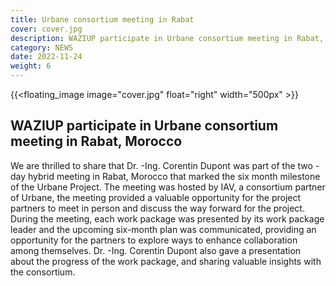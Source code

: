 ```yaml
---
title: Urbane consortium meeting in Rabat
cover: cover.jpg
description: WAZIUP participate in Urbane consortium meeting in Rabat, Morocco
category: NEWS
date: 2022-11-24
weight: 6
---
```


<!-- ![image](cover.jpg) -->
{{<floating_image image="cover.jpg" float="right" width="500px" >}}

## WAZIUP participate in Urbane consortium meeting in Rabat, Morocco


We are thrilled to share that Dr. -Ing. Corentin Dupont was part of the two - day hybrid meeting in Rabat, Morocco that marked the six month milestone of the Urbane Project. The meeting was hosted by IAV, a consortium partner of Urbane, the meeting provided a valuable opportunity for the project partners to meet in person and discuss the way forward for the project. 
During the meeting, each work package was presented by its work package leader and the upcoming six-month plan was communicated, providing an opportunity for the partners to explore ways to enhance collaboration among themselves. Dr. -Ing. Corentin Dupont also gave a presentation about the progress of the work package, and sharing valuable insights with the consortium.
